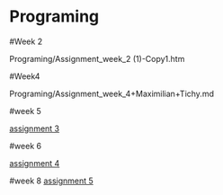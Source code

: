 # Programing

#Week 2

Programing/Assignment_week_2 (1)-Copy1.htm

#Week4 

Programing/Assignment_week_4+Maximilian+Tichy.md

#week 5

[assignment 3](https://github.com/maximiliantichy/Programing/blob/master/Assignment_week_5.md)

#week 6

[assignment 4](https://github.com/maximiliantichy/Programing/blob/master/assignment4_week_6.md)

#week 8 
[assignment 5](https://github.com/maximiliantichy/Programing/blob/master/assignment5.md)


